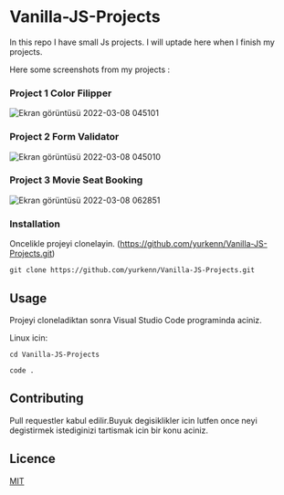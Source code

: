 # Vanilla-JS-Projects

In this repo I have small Js projects. I will uptade here when I finish my projects. 

Here some screenshots from my projects :

### Project 1 Color Filipper
![Ekran görüntüsü 2022-03-08 045101](https://user-images.githubusercontent.com/69719126/157150260-236358b5-ae5a-4a16-8720-f15f24b245ca.png)
### Project 2 Form Validator
![Ekran görüntüsü 2022-03-08 045010](https://user-images.githubusercontent.com/69719126/157150325-dbc61ee6-926c-4036-8439-3cec0de318e0.png)
### Project 3 Movie Seat Booking
![Ekran görüntüsü 2022-03-08 062851](https://user-images.githubusercontent.com/69719126/157160733-6b922e89-12d4-4746-b8a8-569346408dc3.png)

### Installation
 Oncelikle projeyi clonelayin. (https://github.com/yurkenn/Vanilla-JS-Projects.git)

 ```
git clone https://github.com/yurkenn/Vanilla-JS-Projects.git
 ```
## Usage
Projeyi cloneladiktan sonra Visual Studio Code programinda aciniz.

Linux icin:
```
cd Vanilla-JS-Projects

code .
```
## Contributing
Pull requestler kabul edilir.Buyuk degisiklikler icin lutfen once neyi degistirmek istediginizi tartismak icin bir konu aciniz.
## Licence 
[MIT](https://choosealicense.com/)
